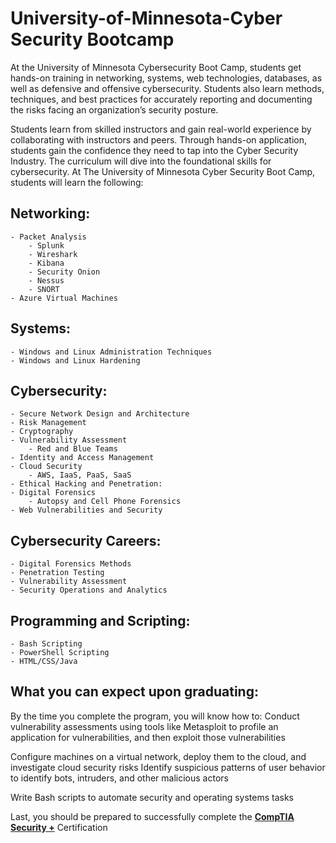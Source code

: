 # University-of-Minnesota-Cyber Security Bootcamp

At the University of Minnesota Cybersecurity Boot Camp, students get hands-on training in networking, systems, web technologies, databases, as well as defensive and offensive cybersecurity. Students also learn methods, techniques, and best practices for accurately reporting and documenting the risks facing an organization’s security posture.

 Students learn from skilled instructors and gain real-world experience by collaborating with instructors and peers. Through hands-on application, students gain the confidence they need to tap into the Cyber Security Industry. The curriculum will dive into the foundational skills for cybersecurity. At The University of Minnesota Cyber Security Boot Camp, students will learn the following:

## Networking:

    - Packet Analysis
        - Splunk
        - Wireshark
        - Kibana
        - Security Onion
        - Nessus
        - SNORT 
    - Azure Virtual Machines

## Systems:

    - Windows and Linux Administration Techniques
    - Windows and Linux Hardening

## Cybersecurity:

    - Secure Network Design and Architecture
    - Risk Management
    - Cryptography
    - Vulnerability Assessment
        - Red and Blue Teams 
    - Identity and Access Management
    - Cloud Security
        - AWS, IaaS, PaaS, SaaS
    - Ethical Hacking and Penetration:
    - Digital Forensics 
        - Autopsy and Cell Phone Forensics 
    - Web Vulnerabilities and Security

## Cybersecurity Careers:

    - Digital Forensics Methods
    - Penetration Testing
    - Vulnerability Assessment
    - Security Operations and Analytics

## Programming and Scripting:

    - Bash Scripting
    - PowerShell Scripting
    - HTML/CSS/Java
    
## What you can expect upon graduating:

By the time you complete the program, you will know how to:
Conduct vulnerability assessments using tools like Metasploit to profile an application for vulnerabilities, and then exploit those vulnerabilities

Configure machines on a virtual network, deploy them to the cloud, and investigate cloud security risks
Identify suspicious patterns of user behavior to identify bots, intruders, and other malicious actors

Write Bash scripts to automate security and operating systems tasks

Last, you should be prepared to successfully complete the **<u>CompTIA Security +</u>** Certification
